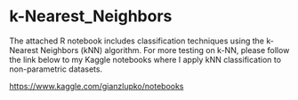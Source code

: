 # k-Nearest_Neighbors

The attached R notebook includes classification techniques using the k-Nearest Neighbors (kNN) algorithm. For more testing on k-NN, please follow the link below to my Kaggle notebooks where I apply kNN classification to non-parametric datasets. 

https://www.kaggle.com/gianzlupko/notebooks
